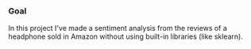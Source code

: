 ### Goal
In this project I've made a sentiment analysis from the reviews of a headphone sold in Amazon without using built-in libraries (like sklearn). 

